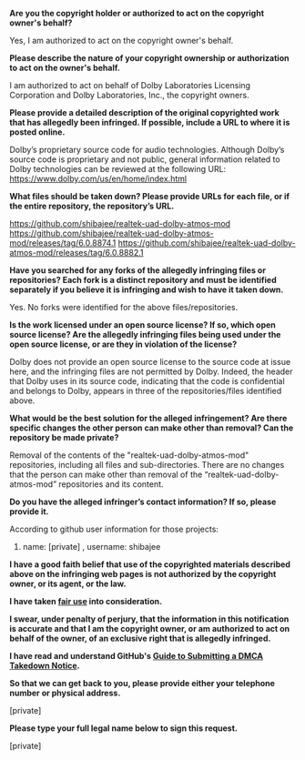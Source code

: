 **Are you the copyright holder or authorized to act on the copyright owner's behalf?**

Yes, I am authorized to act on the copyright owner's behalf.

**Please describe the nature of your copyright ownership or authorization to act on the owner's behalf.**

I am authorized to act on behalf of Dolby Laboratories Licensing Corporation and Dolby Laboratories, Inc., the copyright owners.

**Please provide a detailed description of the original copyrighted work that has allegedly been infringed. If possible, include a URL to where it is posted online.**

Dolby’s proprietary source code for audio technologies. Although Dolby’s source code is proprietary and not public, general information related to Dolby technologies can be reviewed at the following URL: https://www.dolby.com/us/en/home/index.html

**What files should be taken down? Please provide URLs for each file, or if the entire repository, the repository’s URL.**

https://github.com/shibajee/realtek-uad-dolby-atmos-mod
https://github.com/shibajee/realtek-uad-dolby-atmos-mod/releases/tag/6.0.8874.1
https://github.com/shibajee/realtek-uad-dolby-atmos-mod/releases/tag/6.0.8882.1

**Have you searched for any forks of the allegedly infringing files or repositories? Each fork is a distinct repository and must be identified separately if you believe it is infringing and wish to have it taken down.**

Yes. No forks were identified for the above files/repositories.

**Is the work licensed under an open source license? If so, which open source license? Are the allegedly infringing files being used under the open source license, or are they in violation of the license?**

Dolby does not provide an open source license to the source code at issue here, and the infringing files are not permitted by Dolby. Indeed, the header that Dolby uses in its source code, indicating that the code is confidential and belongs to Dolby, appears in three of the repositories/files identified above.

**What would be the best solution for the alleged infringement? Are there specific changes the other person can make other than removal? Can the repository be made private?**

Removal of the contents of the "realtek-uad-dolby-atmos-mod" repositories, including all files and sub-directories. There are no changes that the person can make other than removal of the “realtek-uad-dolby-atmos-mod” repositories and its content.

**Do you have the alleged infringer’s contact information? If so, please provide it.**

According to github user information for those projects:

1. name: [private] , username: shibajee

**I have a good faith belief that use of the copyrighted materials described above on the infringing web pages is not authorized by the copyright owner, or its agent, or the law.**

**I have taken <a href="https://www.lumendatabase.org/topics/22">fair use</a> into consideration.**

**I swear, under penalty of perjury, that the information in this notification is accurate and that I am the copyright owner, or am authorized to act on behalf of the owner, of an exclusive right that is allegedly infringed.**

**I have read and understand GitHub's <a href="https://help.github.com/articles/guide-to-submitting-a-dmca-takedown-notice/">Guide to Submitting a DMCA Takedown Notice</a>.**

**So that we can get back to you, please provide either your telephone number or physical address.**

[private]  

**Please type your full legal name below to sign this request.**

[private]  
